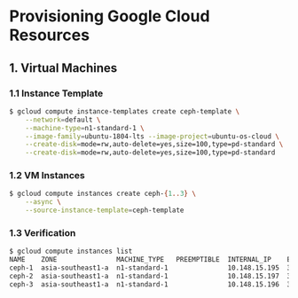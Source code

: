 Provisioning Google Cloud Resources
===================================


## 1. Virtual Machines
### 1.1 Instance Template
```bash
$ gcloud compute instance-templates create ceph-template \
    --network=default \
    --machine-type=n1-standard-1 \
    --image-family=ubuntu-1804-lts --image-project=ubuntu-os-cloud \
    --create-disk=mode=rw,auto-delete=yes,size=100,type=pd-standard \
    --create-disk=mode=rw,auto-delete=yes,size=100,type=pd-standard
```

### 1.2 VM Instances
```bash
$ gcloud compute instances create ceph-{1..3} \
    --async \
    --source-instance-template=ceph-template
```

### 1.3 Verification
```bash
$ gcloud compute instances list
NAME    ZONE               MACHINE_TYPE   PREEMPTIBLE  INTERNAL_IP    EXTERNAL_IP     STATUS
ceph-1  asia-southeast1-a  n1-standard-1               10.148.15.195  34.87.26.240    RUNNING
ceph-2  asia-southeast1-a  n1-standard-1               10.148.15.197  35.185.176.142  RUNNING
ceph-3  asia-southeast1-a  n1-standard-1               10.148.15.196  35.240.244.41   RUNNING
```
